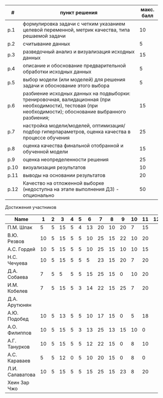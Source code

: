 | #    | пункт решения                                                | макс. балл |
| ---- | ------------------------------------------------------------ | ---------- |
| p.1  | формулировка задачи с четким указанием целевой переменной, метрик качества, типа решаемой задачи | 10         |
| p.2  | считывание данных                                            | 5          |
| p.3  | разведочный анализ и визуализация исходных данных            | 15         |
| p.4  | описание и обоснование предварительной обработки исходных данных | 5          |
| p.5  | выбор модели (или моделей) для решения задачи и обоснование этого выбора | 5          |
| p.6  | разбиение исходных данных на подвыборки: тренировочная, валидационная (при необходимости), тестовая (при необходимости); обоснование выбранного разбиения; | 15         |
| p.7  | настройка модели/моделей, оптимизация/подбор гиперпараметров, оценка качества в процессе обучения | 25         |
| p.8  | оценка качества финальной отобранной и обученной модели      | 15         |
| p.9  | оценка неопределенности решения                              | 25         |
| p.10 | визуализация результатов                                     | 10         |
| p.11 | выводы на основании результатов                              | 20         |
| p.12 | Качество на отложенной выборке (недоступна на этапе выполнения ДЗ) - опционально | 50         |



Достижения участников

| Name            | 1    | 2    | 3    | 4    | 5    | 6    | 7    | 8    | 9    | 10   | 11   | 12   | TOTAL |
| --------------- | ---- | ---- | ---- | ---- | ---- | ---- | ---- | ---- | ---- | ---- | ---- | ---- | ----- |
| П.М. Шпак       | 5    | 5    | 15   | 5    | 4    | 13   | 20   | 10   | 20   | 7    | 15   |      | 119   |
| В.Ю. Резвов     | 10   | 5    | 15   | 5    | 5    | 10   | 25   | 15   | 22   | 10   | 20   |      | 142   |
| А.С. Гордей     | 10   | 5    | 15   | 5    | 5    | 10   | 25   | 15   | 10   | 10   | 15   |      | 125   |
| Н.С. Чечуева    | 10   | 5    | 15   | 5    | 5    | 5    | 23   | 15   | 20   | 7    | 20   |      | 130   |
| Д.А. Собаева    | 7    | 5    | 5    | 5    | 5    | 15   | 25   | 15   | 0    | 10   | 20   |      | 112   |
| И.М. Кобелев    | 7    | 5    | 15   | 5    | 3    | 14   | 22   | 15   | 25   | 7    | 20   |      | 138   |
| Д.А. Арутюнян   |      |      |      |      |      |      |      |      |      |      |      |      |       |
| А.Ю. Подобед    | 10   | 5    | 13   | 5    | 5    | 10   | 17   | 15   | 0    | 5    | 18   |      | 103   |
| А.О. Филиппов   | 10   | 5    | 15   | 5    | 3    | 13   | 25   | 13   | 15   | 10   | 0    |      | 114   |
| А.Г. Танурков   | 10   | 5    | 15   | 5    | 5    | 12   | 22   | 15   | 0    | 8    | 10   |      | 107   |
| А.С. Караваев   | 5    | 5    | 12   | 0    | 5    | 10   | 20   | 15   | 0    | 8    | 0    |      | 80    |
| Л.И. Салаватова | 10   | 5    | 15   | 5    | 5    | 15   | 25   | 15   | 23   | 8    | 20   |      | 146   |
| Хеин Зар Чжо    |      |      |      |      |      |      |      |      |      |      |      |      |       |